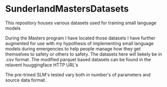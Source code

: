 # SunderlandMastersDatasets
This repository houses various datasets used for training small language models

During the Masters program I have located those datasets I have further augmented for use with my hypothesis of implementing small language models during emergencies to help people manage how they get themselves to safety or others to safety.
The datasets here will liekely be in .csv format. The modified parquet based datasets can be found in the relavent huuggingface HTTP URL's

The pre-trined SLM's tested vary both in number's of parameters and source data format. 
